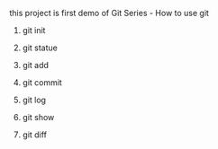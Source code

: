 this project is first demo of Git Series - How to use git

1. git init 
2. git statue
3. git add
4. git commit

5. git log
6. git show 
7. git diff